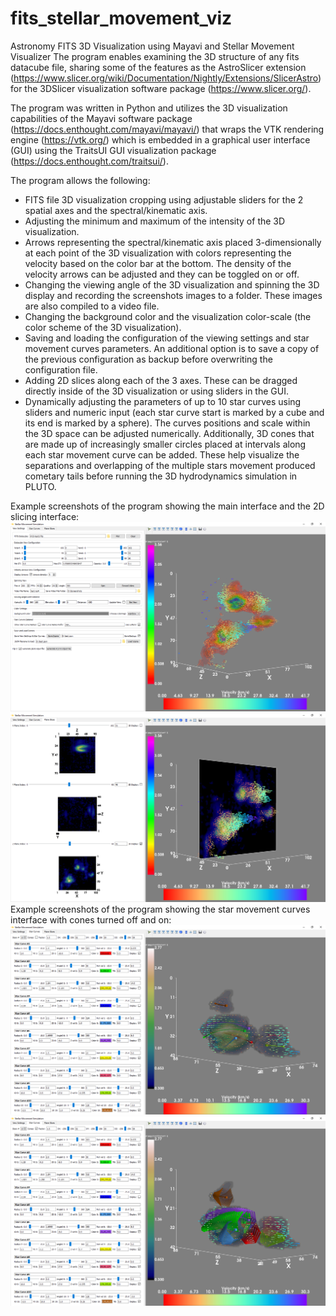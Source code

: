 # fits_stellar_movement_viz
Astronomy FITS 3D Visualization using Mayavi and Stellar Movement Visualizer
The program enables examining the 3D structure of any fits datacube file, sharing some of the features as the AstroSlicer extension (https://www.slicer.org/wiki/Documentation/Nightly/Extensions/SlicerAstro) for the 3DSlicer visualization software package (https://www.slicer.org/). 

The program was written in Python and utilizes the 3D visualization capabilities of the Mayavi software package (https://docs.enthought.com/mayavi/mayavi/) that wraps the VTK rendering engine (https://vtk.org/) which is embedded in a graphical user interface (GUI) using the TraitsUI GUI visualization package (https://docs.enthought.com/traitsui/).

The program allows the following:
* FITS file 3D visualization cropping using adjustable sliders for the 2 spatial axes and the spectral/kinematic axis.
* Adjusting the minimum and maximum of the intensity of the 3D visualization.
* Arrows representing the spectral/kinematic axis placed 3-dimensionally at each point of the 3D visualization with colors representing the velocity based on the color bar at the bottom. The density of the velocity arrows can be adjusted and they can be toggled on or off.
* Changing the viewing angle of the 3D visualization and spinning the 3D display and recording the screenshots images to a folder. These images are also compiled to a video file.
* Changing the background color and the visualization color-scale (the color scheme of the 3D visualization).
* Saving and loading the configuration of the viewing settings and star movement curves parameters. An additional option is to save a copy of the previous configuration as backup before overwriting the configuration file.
* Adding 2D slices along each of the 3 axes. These can be dragged directly inside of the 3D visualization or using sliders in the GUI.
* Dynamically adjusting the parameters of up to 10 star curves using sliders and numeric input (each star curve start is marked by a cube and its end is marked by a sphere). The curves positions and scale within the 3D space can be adjusted numerically. Additionally, 3D cones that are made up of increasingly smaller circles placed at intervals along each star movement curve can be added. These help visualize the separations and overlapping of the multiple stars movement produced cometary tails before running the 3D hydrodynamics simulation in PLUTO.

Example screenshots of the program showing the main interface and the 2D slicing interface:
![Screenshot of the Stellar Movement Program showing the main interface](/stellar_movement_program_1.png)
![Screenshot of the Stellar Movement Program showing the 2D slicing interface](/stellar_movement_program_2.png)
Example screenshots of the program showing the star movement curves interface with cones turned off and on:
![Screenshot of the Stellar Movement Program showing the star movement curves interface with cones turned off](/stellar_movement_program_3.png)
![Screenshot of the Stellar Movement Program showing the star movement curves interface with cones turned on](/stellar_movement_program_4.png)
